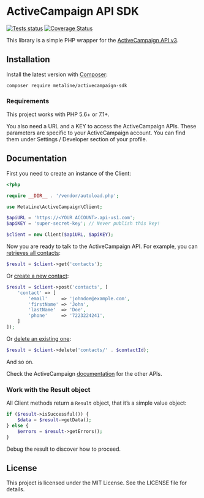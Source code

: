 # ActiveCampaign API SDK

[![Tests status](https://github.com/metaline/activecampaign-sdk/actions/workflows/tests.yml/badge.svg)](https://github.com/metaline/activecampaign-sdk/actions)
[![Coverage Status](https://coveralls.io/repos/github/metaline/activecampaign-sdk/badge.svg?branch=master)](https://coveralls.io/github/metaline/activecampaign-sdk?branch=master)

This library is a simple PHP wrapper for the [ActiveCampaign API v3](https://developers.activecampaign.com/v3/reference).

## Installation

Install the latest version with [Composer](https://getcomposer.org/):

```
composer require metaline/activecampaign-sdk
```

### Requirements

This project works with PHP 5.6+ or 7.1+.

You also need a URL and a KEY to access the ActiveCampaign APIs. These parameters are specific
to your ActiveCampaign account. You can find them under Settings / Developer section of your
profile.

## Documentation

First you need to create an instance of the Client:

```php
<?php

require __DIR__ . '/vendor/autoload.php';

use MetaLine\ActiveCampaign\Client;

$apiURL = 'https://<YOUR ACCOUNT>.api-us1.com';
$apiKEY = 'super-secret-key'; // Never publish this key!

$client = new Client($apiURL, $apiKEY);
```

Now you are ready to talk to the ActiveCampaign API. For example, you can [retrieves all contacts](https://developers.activecampaign.com/v3/reference#list-all-contacts):

```php
$result = $client->get('contacts');
```

Or [create a new contact](https://developers.activecampaign.com/v3/reference#create-contact):

```php
$result = $client->post('contacts', [
    'contact' => [
        'email'     => 'johndoe@example.com',
        'firstName' => 'John',
        'lastName'  => 'Doe',
        'phone'     => '7223224241',
    ]
]);
```

Or [delete an existing one](https://developers.activecampaign.com/v3/reference#delete-contact):

```php
$result = $client->delete('contacts/' . $contactId);
```

And so on.

Check the ActiveCampaign [documentation](https://developers.activecampaign.com/v3/reference) for the other APIs.

### Work with the Result object

All Client methods return a `Result` object, that it’s a simple value object:

```php
if ($result->isSuccessful()) {
	$data = $result->getData();
} else {
	$errors = $result->getErrors();
}
```

Debug the result to discover how to proceed.

## License

This project is licensed under the MIT License. See the LICENSE file for details.
